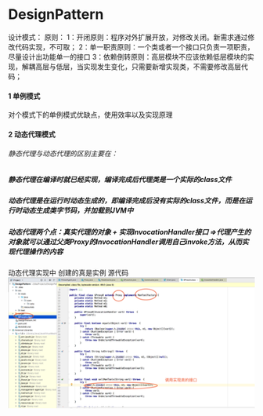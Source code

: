 # DesignPattern
设计模式：
原则：
1：开闭原则：程序对外扩展开放，对修改关闭。新需求通过修改代码实现，不可取；
2：单一职责原则：一个类或者一个接口只负责一项职责，尽量设计出功能单一的接口
3：依赖倒转原则：高层模块不应该依赖低层模块的实现，解耦高层与低层，当实现发生变化，只需要新增实现类，不需要修改高层代码；
#### 1 单例模式
对个模式下的单例模式优缺点，使用效率以及实现原理
#### 2 动态代理模式
###### 静态代理与动态代理的区别主要在：
##### 静态代理在编译时就已经实现，编译完成后代理类是一个实际的class文件
##### 动态代理是在运行时动态生成的，即编译完成后没有实际的class文件，而是在运行时动态生成类字节码，并加载到JVM中
##### 动态代理两个点：真实代理的对象 + 实现InvocationHandler接口 =>代理产生的对象就可以通过父类Proxy的InvocationHandler调用自己invoke方法，从而实现代理操作的内容
动态代理实现中 创建的真是实例 源代码
![image](https://github.com/1yus2yus3/DesignPattern/blob/master/%E4%BB%A3%E7%90%86%E7%B1%BB%E5%9C%A8%E5%86%85%E5%AD%98%E4%B8%AD%E7%9A%84class%E6%BA%90%E7%A0%81.png)

